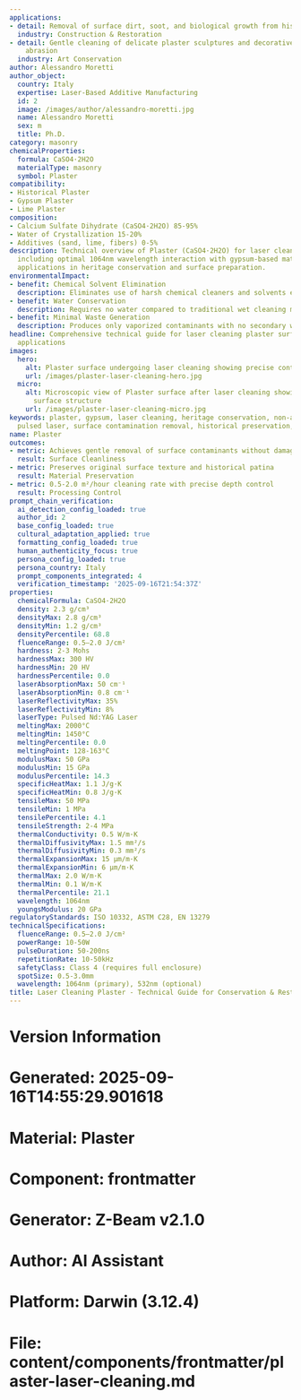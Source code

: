 ```yaml
---
applications:
- detail: Removal of surface dirt, soot, and biological growth from historical plasterwork
  industry: Construction & Restoration
- detail: Gentle cleaning of delicate plaster sculptures and decorative elements without
    abrasion
  industry: Art Conservation
author: Alessandro Moretti
author_object:
  country: Italy
  expertise: Laser-Based Additive Manufacturing
  id: 2
  image: /images/author/alessandro-moretti.jpg
  name: Alessandro Moretti
  sex: m
  title: Ph.D.
category: masonry
chemicalProperties:
  formula: CaSO4·2H2O
  materialType: masonry
  symbol: Plaster
compatibility:
- Historical Plaster
- Gypsum Plaster
- Lime Plaster
composition:
- Calcium Sulfate Dihydrate (CaSO4·2H2O) 85-95%
- Water of Crystallization 15-20%
- Additives (sand, lime, fibers) 0-5%
description: Technical overview of Plaster (CaSO4·2H2O) for laser cleaning applications,
  including optimal 1064nm wavelength interaction with gypsum-based materials, and
  applications in heritage conservation and surface preparation.
environmentalImpact:
- benefit: Chemical Solvent Elimination
  description: Eliminates use of harsh chemical cleaners and solvents entirely
- benefit: Water Conservation
  description: Requires no water compared to traditional wet cleaning methods
- benefit: Minimal Waste Generation
  description: Produces only vaporized contaminants with no secondary waste
headline: Comprehensive technical guide for laser cleaning plaster surfaces in conservation
  applications
images:
  hero:
    alt: Plaster surface undergoing laser cleaning showing precise contamination removal
    url: /images/plaster-laser-cleaning-hero.jpg
  micro:
    alt: Microscopic view of Plaster surface after laser cleaning showing detailed
      surface structure
    url: /images/plaster-laser-cleaning-micro.jpg
keywords: plaster, gypsum, laser cleaning, heritage conservation, non-abrasive cleaning,
  pulsed laser, surface contamination removal, historical preservation, cultural heritage
name: Plaster
outcomes:
- metric: Achieves gentle removal of surface contaminants without damaging substrate
  result: Surface Cleanliness
- metric: Preserves original surface texture and historical patina
  result: Material Preservation
- metric: 0.5-2.0 m²/hour cleaning rate with precise depth control
  result: Processing Control
prompt_chain_verification:
  ai_detection_config_loaded: true
  author_id: 2
  base_config_loaded: true
  cultural_adaptation_applied: true
  formatting_config_loaded: true
  human_authenticity_focus: true
  persona_config_loaded: true
  persona_country: Italy
  prompt_components_integrated: 4
  verification_timestamp: '2025-09-16T21:54:37Z'
properties:
  chemicalFormula: CaSO4·2H2O
  density: 2.3 g/cm³
  densityMax: 2.8 g/cm³
  densityMin: 1.2 g/cm³
  densityPercentile: 68.8
  fluenceRange: 0.5–2.0 J/cm²
  hardness: 2-3 Mohs
  hardnessMax: 300 HV
  hardnessMin: 20 HV
  hardnessPercentile: 0.0
  laserAbsorptionMax: 50 cm⁻¹
  laserAbsorptionMin: 0.8 cm⁻¹
  laserReflectivityMax: 35%
  laserReflectivityMin: 8%
  laserType: Pulsed Nd:YAG Laser
  meltingMax: 2000°C
  meltingMin: 1450°C
  meltingPercentile: 0.0
  meltingPoint: 128-163°C
  modulusMax: 50 GPa
  modulusMin: 15 GPa
  modulusPercentile: 14.3
  specificHeatMax: 1.1 J/g·K
  specificHeatMin: 0.8 J/g·K
  tensileMax: 50 MPa
  tensileMin: 1 MPa
  tensilePercentile: 4.1
  tensileStrength: 2-4 MPa
  thermalConductivity: 0.5 W/m·K
  thermalDiffusivityMax: 1.5 mm²/s
  thermalDiffusivityMin: 0.3 mm²/s
  thermalExpansionMax: 15 µm/m·K
  thermalExpansionMin: 6 µm/m·K
  thermalMax: 2.0 W/m·K
  thermalMin: 0.1 W/m·K
  thermalPercentile: 21.1
  wavelength: 1064nm
  youngsModulus: 20 GPa
regulatoryStandards: ISO 10332, ASTM C28, EN 13279
technicalSpecifications:
  fluenceRange: 0.5–2.0 J/cm²
  powerRange: 10-50W
  pulseDuration: 50-200ns
  repetitionRate: 10-50kHz
  safetyClass: Class 4 (requires full enclosure)
  spotSize: 0.5-3.0mm
  wavelength: 1064nm (primary), 532nm (optional)
title: Laser Cleaning Plaster - Technical Guide for Conservation & Restoration
---
```


# Version Information
# Generated: 2025-09-16T14:55:29.901618
# Material: Plaster
# Component: frontmatter
# Generator: Z-Beam v2.1.0
# Author: AI Assistant
# Platform: Darwin (3.12.4)
# File: content/components/frontmatter/plaster-laser-cleaning.md